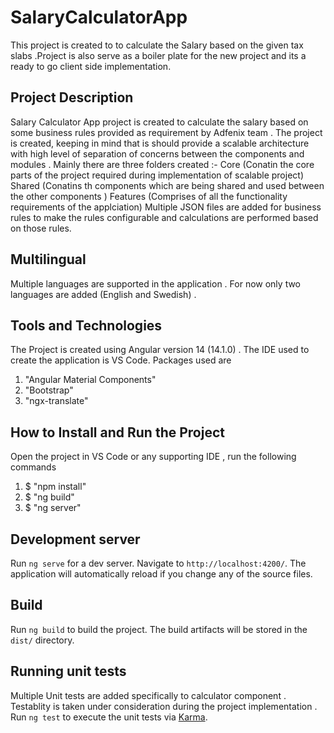 # SalaryCalculatorApp

This project is created to to calculate the Salary based on the given tax slabs .Project is also serve as a boiler plate for the new project and its a ready to go client side implementation.

## Project Description
Salary Calculator App project is created to calculate the salary based on some business rules provided as requirement by Adfenix team . The project is created, keeping in mind that is should provide a scalable architecture with high level of separation of concerns between the components and modules . Mainly there are three folders created :-
Core (Conatin the core parts of the project required during implementation of scalable project)
Shared (Conatins th components which are being shared and used between the other components )
Features (Comprises of all the functionality requirements of the applciation)
Multiple JSON files are added for business rules to make the rules configurable and calculations are performed based on those rules.

## Multilingual 
Multiple languages are supported in the application . For now only two languages are added (English and Swedish) .

## Tools and Technologies
The Project is created using Angular version 14 (14.1.0) .
The IDE used to create the application is VS Code.
Packages used are 
1. "Angular Material Components" 
2. "Bootstrap"  
3. "ngx-translate"

## How to Install and Run the Project
Open the project in VS Code or any supporting IDE , run the following commands 

1. $ "npm install"
2. $ "ng build"
3. $ "ng server"
## Development server

Run `ng serve` for a dev server. Navigate to `http://localhost:4200/`. The application will automatically reload if you change any of the source files.


## Build

Run `ng build` to build the project. The build artifacts will be stored in the `dist/` directory.

## Running unit tests
Multiple Unit tests are added specifically to calculator component . Testablity is taken under consideration during the project implementation . 
Run `ng test` to execute the unit tests via [Karma](https://karma-runner.github.io).


